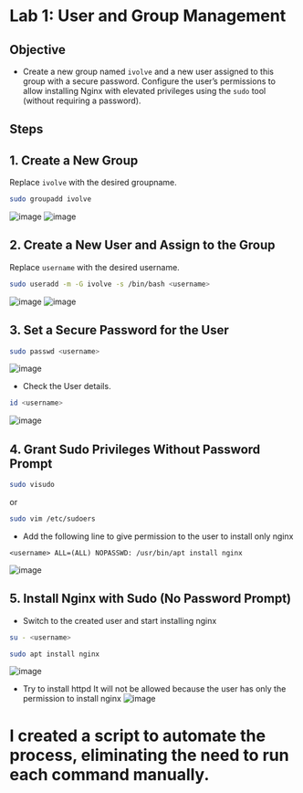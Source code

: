 # Lab 1: User and Group Management  

## Objective  
- Create a new group named `ivolve` and a new user assigned to this group with a secure password. Configure the user’s permissions to allow installing Nginx with elevated privileges using the `sudo` tool (without requiring a password).  

## Steps  

## 1. Create a New Group  
Replace `ivolve` with the desired groupname.
```bash
sudo groupadd ivolve
```
![image](https://github.com/user-attachments/assets/7e341ddf-0ca4-402c-8a95-1bf020745069)
![image](https://github.com/user-attachments/assets/4bd33c0d-d9e3-441e-8ebb-ed5488f6a829)

## 2. Create a New User and Assign to the Group  
Replace `username` with the desired username.
```bash
sudo useradd -m -G ivolve -s /bin/bash <username>
```
![image](https://github.com/user-attachments/assets/ac85127f-71e9-4495-b01f-c5113f9cdd3d)
![image](https://github.com/user-attachments/assets/b6cd3337-d8a1-4766-8559-030c91870891)

## 3. Set a Secure Password for the User
```bash
sudo passwd <username>
```
![image](https://github.com/user-attachments/assets/c78d8f82-6cda-4059-8714-3acc72a8c7bc)
- Check the User details.
```bash
id <username>
```
![image](https://github.com/user-attachments/assets/148a489f-d007-4ad7-95e1-c47140903bf6)

## 4. Grant Sudo Privileges Without Password Prompt
```bash
sudo visudo
```
or 
```bash
sudo vim /etc/sudoers
```
- Add the following line to give permission to the user to install only nginx
```
<username> ALL=(ALL) NOPASSWD: /usr/bin/apt install nginx
```
![image](https://github.com/user-attachments/assets/6a1e9f53-33b5-45ea-a4d0-1f0dbc0b9100)

## 5. Install Nginx with Sudo (No Password Prompt)
- Switch to the created user and start installing nginx
```bash
su - <username> 
```
```bash
sudo apt install nginx
```
![image](https://github.com/user-attachments/assets/989a9850-2fc2-4a84-8fb6-0d7c2a206a58)

- Try to install httpd
  It will not be allowed because the user has only the permission to install nginx
![image](https://github.com/user-attachments/assets/302a037b-1abd-4a69-856e-ee712f0adec7)
##
# I created a script to automate the process, eliminating the need to run each command manually.
